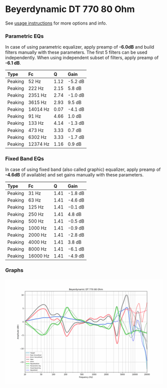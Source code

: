 # Beyerdynamic DT 770 80 Ohm
See [usage instructions](https://github.com/jaakkopasanen/AutoEq#usage) for more options and info.

### Parametric EQs
In case of using parametric equalizer, apply preamp of **-6.0dB** and build filters manually
with these parameters. The first 5 filters can be used independently.
When using independent subset of filters, apply preamp of **-6.1 dB**.

| Type    | Fc       |    Q | Gain    |
|:--------|:---------|:-----|:--------|
| Peaking | 52 Hz    | 1.12 | -5.2 dB |
| Peaking | 222 Hz   | 2.15 | 5.8 dB  |
| Peaking | 2351 Hz  | 2.74 | -1.0 dB |
| Peaking | 3615 Hz  | 2.93 | 9.5 dB  |
| Peaking | 14014 Hz | 0.07 | -4.1 dB |
| Peaking | 91 Hz    | 4.66 | 1.0 dB  |
| Peaking | 133 Hz   | 4.14 | -1.3 dB |
| Peaking | 473 Hz   | 3.33 | 0.7 dB  |
| Peaking | 6302 Hz  | 3.33 | -1.7 dB |
| Peaking | 12374 Hz | 1.16 | 0.9 dB  |

### Fixed Band EQs
In case of using fixed band (also called graphic) equalizer, apply preamp of **-4.6dB**
(if available) and set gains manually with these parameters.

| Type    | Fc       |    Q | Gain    |
|:--------|:---------|:-----|:--------|
| Peaking | 31 Hz    | 1.41 | -1.8 dB |
| Peaking | 63 Hz    | 1.41 | -4.6 dB |
| Peaking | 125 Hz   | 1.41 | -0.1 dB |
| Peaking | 250 Hz   | 1.41 | 4.8 dB  |
| Peaking | 500 Hz   | 1.41 | -0.5 dB |
| Peaking | 1000 Hz  | 1.41 | -0.9 dB |
| Peaking | 2000 Hz  | 1.41 | -2.8 dB |
| Peaking | 4000 Hz  | 1.41 | 3.8 dB  |
| Peaking | 8000 Hz  | 1.41 | -6.1 dB |
| Peaking | 16000 Hz | 1.41 | -4.9 dB |

### Graphs
![](./Beyerdynamic%20DT%20770%2080%20Ohm.png)